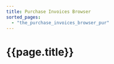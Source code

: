 ```yaml
---
title: Purchase Invoices Browser
sorted_pages:
  - "the_purchase_invoices_browser_pur"
---
```

# {{page.title}}
